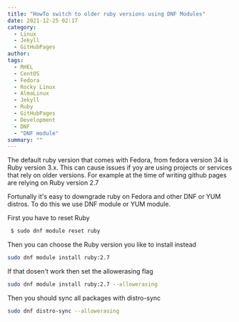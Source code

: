 ```yaml
---
title: "HowTo switch to older ruby versions using DNF Modules"
date: 2021-12-25 02:17
category:
  - Linux
  - Jekyll
  - GitHubPages 
author: 
tags:
  - RHEL
  - CentOS
  - Fedora
  - Rocky Linux
  - AlmaLinux
  - Jekyll
  - Ruby
  - GitHubPages
  - Development
  - DNF
  - "DNF module"
summary: ""
---
```


The default ruby version that comes with Fedora, from fedora version 34 is Ruby version 3.x. This can cause issues if yoy are using projects or services that rely on older versions. For example at the time of writing github pages are relying on Ruby version 2.7

Fortunally it's easy to downgrade ruby on Fedora and other DNF or YUM distros. To do this we use DNF module or YUM module.

First you have to reset Ruby 
```bash
 $ sudo dnf module reset ruby
```
Then you can choose the Ruby version you like to install instead
```bash
sudo dnf module install ruby:2.7
```
If that dosen't work then set the allowerasing flag
```bash
sudo dnf module install ruby:2.7 --allowerasing
```
Then you should sync all packages with distro-sync
```bash
sudo dnf distro-sync --allowerasing
```
